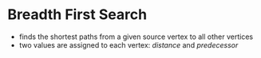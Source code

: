 # Breadth First Search
- finds the shortest paths from a given source vertex to all other vertices
- two values are assigned to each vertex: *distance* and *predecessor*